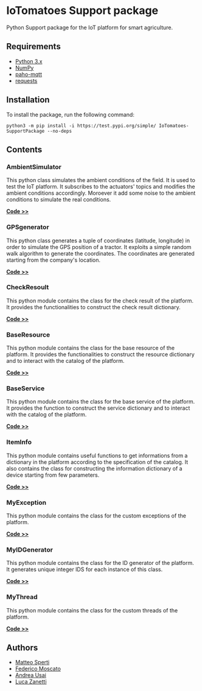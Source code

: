 # IoTomatoes Support package

Python Support package for the IoT platform for smart agriculture.

## Requirements

- [Python 3.x](https://www.python.org/)
- [NumPy](https://numpy.org/)
- [paho-mqtt](https://www.eclipse.org/paho/index.php?page=clients/python/index.php)
- [requests](https://requests.readthedocs.io/en/latest/#)

## Installation

To install the package, run the following command:

    python3 -m pip install -i https://test.pypi.org/simple/ IoTomatoes-SupportPackage --no-deps


## Contents

### AmbientSimulator

This python class simulates the ambient conditions of the field. It is used to test the IoT platform.
It subscribes to the actuators' topics and modifies the ambient conditions accordingly.
Moroever it add some noise to the ambient conditions to simulate the real conditions.

**[Code >>](https://github.com/Matteo-Sperti/IoTomatoes_SupportPackage/src/AmbientSimulator.py)**

### GPSgenerator

This python class generates a tuple of coordinates (latitude, longitude) in order to simulate the GPS position of a tractor. It exploits a simple random walk algorithm to generate the coordinates. The coordinates are generated starting from the company's location.

**[Code >>](https://github.com/Matteo-Sperti/IoTomatoes_SupportPackage/src/GPSgenerator.py)**

### CheckResoult

This python module contains the class for the check result of the platform. It provides the functionalities to construct the check result dictionary.

**[Code >>](https://github.com/Matteo-Sperti/IoTomatoes_SupportPackage/src/CheckResult.py)**

### BaseResource

This python module contains the class for the base resource of the platform. It provides the functionalities to construct the resource dictionary and to interact with the catalog of the platform. 

**[Code >>](https://github.com/Matteo-Sperti/IoTomatoes_SupportPackage/src/BaseResource.py)**

### BaseService

This python module contains the class for the base service of the platform. It provides the function to construct the service dictionary and to interact with the catalog of the platform.

**[Code >>](https://github.com/Matteo-Sperti/IoTomatoes_SupportPackage/src/BaseService.py)**

### ItemInfo

This python module contains useful functions to get informations from a dictionary in the platform according to the specification of the catalog.
It also contains the class for constructing the information dictionary of a device starting from few parameters.

**[Code >>](https://github.com/Matteo-Sperti/IoTomatoes_SupportPackage/src/ItemInfo.py)**

### MyException

This python module contains the class for the custom exceptions of the platform.

**[Code >>](https://github.com/Matteo-Sperti/IoTomatoes_SupportPackage/src/MyException.py)**

### MyIDGenerator

This python module contains the class for the ID generator of the platform.
It generates unique integer IDS for each instance of this class.

**[Code >>](https://github.com/Matteo-Sperti/IoTomatoes_SupportPackage/src/MyIDGenerator.py)**

### MyThread

This python module contains the class for the custom threads of the platform.

**[Code >>](https://github.com/Matteo-Sperti/IoTomatoes_SupportPackage/src/MyThread.py)**

## Authors

- [Matteo Sperti](https://github.com/Matteo-Sperti)
- [Federico Moscato](https://github.com/JMFede)
- [Andrea Usai](https://github.com/Andrechief98)
- [Luca Zanetti](https://github.com/lucazanett)

